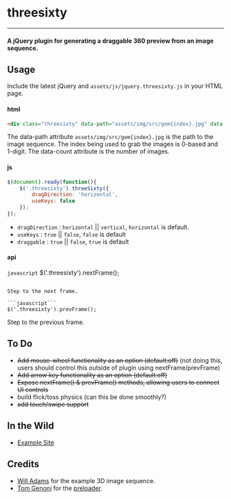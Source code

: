 # threesixty

---

#### A jQuery plugin for generating a draggable 360 preview from an image sequence.

## Usage

Include the latest jQuery and `assets/js/jquery.threesixty.js` in your HTML page.

#### html

```html
<div class="threesixty" data-path="assets/img/src/gem{index}.jpg" data-count="61"></div>
```

The data-path attribute `assets/img/src/gem{index}.jpg` is the path to the image sequence.  The index being used to grab the images is 0-based and 1-digit.  The data-count attribute is the number of images.

#### js

```javascript
$(document).ready(function(){
    $('.threesixty').threeSixty({
        dragDirection: 'horizontal',
        useKeys: false
    });
});
```

* `dragDirection` : `horizontal` || `vertical`, `horizontal` is default.
* `useKeys` : `true` || `false`, `false` is default
* `draggable` : `true` || `false`, `true` is default

#### api

```javascript```
$('.threesixty').nextFrame();
````

Step to the next frame.

```javascript```
$('.threesixty').prevFrame();
````

Step to the previous frame.

## To Do

* ~~Add mouse-wheel functionality as an option (default:off)~~ (not doing this, users should control this outside of plugin using nextFrame/prevFrame)
* ~~Add arrow key functionality as an option (default:off)~~
* ~~Expose nextFrame() & prevFrame() methods, allowing users to connect UI controls~~
* build flick/toss physics (can this be done smoothly?)
* ~~add touch/swipe support~~

## In the Wild

* [Example Site](http://nick-jonas.github.com/threesixtyjs)


## Credits

* [Will Adams](https://github.com/willistherage) for the example 3D image sequence.
* [Tom Genoni](https://github.com/tomgenoni) for the [preloader](https://github.com/tomgenoni/ouroboros).
